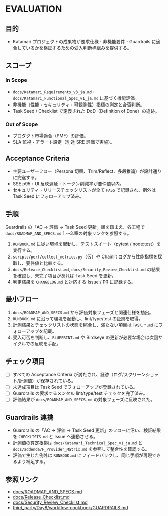 # EVALUATION

## 目的
- Katamari プロジェクトの成果物が要求仕様・非機能要件・Guardrails に適合しているかを検証するための受入判断枠組みを提供する。

## スコープ
### In Scope
- `docs/Katamari_Requirements_v3_ja.md`・`docs/Katamari_Functional_Spec_v1_ja.md` に基づく機能評価。
- 非機能（性能・セキュリティ・可観測性）指標の測定と合否判断。
- Task Seed / Checklist で定義された DoD（Definition of Done）の追跡。

### Out of Scope
- プロダクト市場適合（PMF）の評価。
- SLA 監視・アラート設定（別途 SRE 評価で実施）。

## Acceptance Criteria
- 主要ユーザーフロー（Persona 切替、Trim/Reflect、多段推論）が設計通りに完遂する。
- SSE p95・UI 反映遅延・トークン削減率が要件値以内。
- セキュリティ・リリースチェックリストが全て `PASS` で記録され、例外は Task Seed にフォローアップ済み。

## 手順
Guardrails の「AC → 評価 → Task Seed 更新」順を踏まえ、各工程で `docs/ROADMAP_AND_SPECS.md` 1.〜3.章の対象リンクを参照する。
1. `RUNBOOK.md` に従い環境を起動し、テストスイート（pytest / node:test）を実行する。
2. `scripts/perf/collect_metrics.py`（仮）や Chainlit ログから性能指標を採取し、要件値と比較する。
3. `docs/Release_Checklist.md`, `docs/Security_Review_Checklist.md` の結果を確認し、未完了項目があれば Task Seed を更新。
4. 判定結果を `CHANGELOG.md` と対応する Issue / PR に記録する。

## 最小フロー
1. `docs/ROADMAP_AND_SPECS.md` から評価対象フェーズと関連仕様を抽出。
2. `RUNBOOK.md` に沿って環境を起動し、lint/type/test の証跡を取得。
3. 計測結果とチェックリストの状態を照合し、満たない項目は `TASK.*.md` にフォローアップを記載。
4. 受入可否を判断し、`BLUEPRINT.md` や Birdseye の更新が必要な場合は次回サイクルでの反映を手配。

## チェック項目
- [ ] すべての Acceptance Criteria が満たされ、証跡（ログ/スクリーンショット/計測値）が保存されている。
- [ ] 未達成項目は Task Seed でフォローアップが登録されている。
- [ ] Guardrails の要求するメンタル lint/type/test チェックを完了済み。
- [ ] 評価結果が `docs/ROADMAP_AND_SPECS.md` の対象フェーズに反映された。

## Guardrails 連携
- Guardrails の「AC → 評価 → Task Seed 更新」のフローに沿い、検証結果を `CHECKLISTS.md` と Issue へ連動させる。
- 計測値の算定根拠は `docs/Katamari_Technical_Spec_v1_ja.md` と `docs/addenda/F_Provider_Matrix.md` を参照して整合性を確認する。
- 評価で生じた例外は `RUNBOOK.md` にフィードバックし、同じ手順が再現できるよう補足する。

## 参照リンク
- [docs/ROADMAP_AND_SPECS.md](docs/ROADMAP_AND_SPECS.md)
- [docs/Release_Checklist.md](docs/Release_Checklist.md)
- [docs/Security_Review_Checklist.md](docs/Security_Review_Checklist.md)
- [third_party/Day8/workflow-cookbook/GUARDRAILS.md](third_party/Day8/workflow-cookbook/GUARDRAILS.md)
